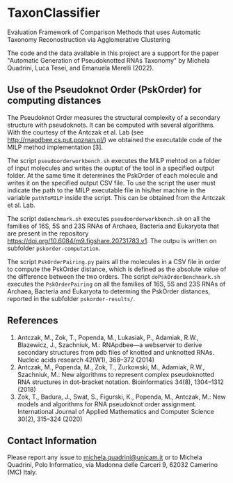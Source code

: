# TaxonClassifier
Evaluation Framework of Comparison Methods that uses Automatic Taxonomy Reconostruction via Agglomerative Clustering

The code and the data available in this project are a support for the paper "Automatic Generation of Pseudoknotted RNAs Taxonomy" by Michela Quadrini, Luca Tesei, and Emanuela Merelli (2022).


## Use of the Pseudoknot Order (PskOrder) for computing distances

The Pseudoknot Order measures the structural complexity of a secondary structure with pseudoknots. It can be computed with several algorithms. With the courtesy of the Antczak et al. Lab (see <http://rnapdbee.cs.put.poznan.pl/>) we obtained the executable code of the MILP method implementation [3].


The script `pseudoorderworkbench.sh` executes the MILP mehtod on a folder of input molecules and writes the ouptut of the tool in a specified output folder. At the same time it determines the PskOrder of each molecule and writes it on the specified output CSV file. To use the script the user must indicate the path to the MILP executable file in his/her machine in the variable `pathToMILP` inside the script. This can be obtained from the Antczak et al. Lab.

The script `doBenchmark.sh` executes `pseudoorderworkbench.sh` on all the families of 16S, 5S and 23S RNAs of Archaea, Bacteria and Eukaryota that are present in the repository <https://doi.org/10.6084/m9.figshare.20731783.v1>. The outpu is written on subfolder `pskorder-computation`.

The script `PskOrderPairing.py` pairs all the molecules in a CSV file in order to compute the PskOrder distance, which is defined as the absolute value of the difference between the two orders. The script `doPskOrderBenchmark.sh` executes the `PskOrderPairing` on all the families of 16S, 5S and 23S RNAs of Archaea, Bacteria and Eukaryota to determing the PskOrder distances, reported in the subfolder `pskorder-results/`.

## References

1. Antczak, M., Zok, T., Popenda, M., Lukasiak, P., Adamiak, R.W., Blazewicz, J., Szachniuk, M.: RNApdbee—a webserver to derive secondary structures from pdb files of knotted and unknotted RNAs. Nucleic acids research 42(W1), 368–372 (2014)
2. Antczak, M., Popenda, M., Zok, T., Zurkowski, M., Adamiak, R.W., Szachniuk, M.: New algorithms to represent complex pseudoknotted RNA structures in dot-bracket notation. Bioinformatics 34(8), 1304–1312 (2018)
3. Zok, T., Badura, J., Swat, S., Figurski, K., Popenda, M., Antczak, M.: New models and algorithms for RNA pseudoknot order assignment. International Journal of Applied Mathematics and Computer Science 30(2), 315–324 (2020)


## Contact Information

Please report any issue to <michela.quadrini@unicam.it> or to Michela Quadrini, Polo Informatico, via Madonna delle Carceri 9, 62032 Camerino (MC) Italy.
